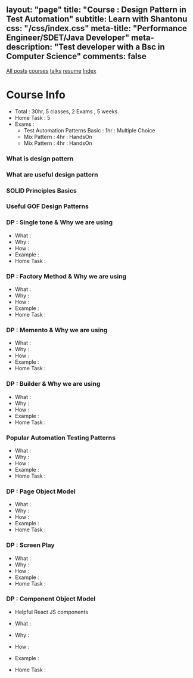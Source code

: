 layout: "page"
title: "Course : Design Pattern in Test Automation"
subtitle: Learn with Shantonu
css: "/css/index.css"
meta-title: "Performance Engineer/SDET/Java Developer"
meta-description: "Test developer with a Bsc in Computer Science"
comments: false
---
<div class="list-filters">
    <a href="/" class="list-filter filter-selected">All posts</a>
    <a href="/courses" class="list-filter">courses</a>
	<a href="/talks" class="list-filter">talks</a>
    <a href="/pages/resume" class="list-filter">resume</a>
    <a href="/tags" class="list-filter">Index</a>
</div>

# Course Info
- Total : 30hr, 5 classes, 2 Exams , 5 weeks.
- Home Task : 5
- Exams :
    - Test Automation Patterns Basic : 1hr : Multiple Choice
    - Mix Pattern  : 4hr : HandsOn
    - Mix Pattern  : 4hr : HandsOn

### What is design pattern

### What are useful design pattern 

### SOLID Principles Basics

### Useful GOF Design Patterns

### DP : Single tone & Why we are using

- What : 
- Why : 
- How : 
- Example : 
- Home Task : 

### DP : Factory Method & Why we are using 

- What :
- Why :
- How :
- Example :
- Home Task :

### DP : Memento & Why we are using 

- What :
- Why :
- How :
- Example :
- Home Task :

### DP : Builder & Why we are using 

- What :
- Why :
- How :
- Example :
- Home Task :

### Popular Automation Testing Patterns 

- What :
- Why :
- How :
- Example :
- Home Task :

### DP : Page Object Model 

- What :
- Why :
- How :
- Example :
- Home Task :

### DP : Screen Play

- What :
- Why :
- How :
- Example :
- Home Task :

### DP : Component Object Model 
- Helpful React JS components 

- What :
- Why :
- How :
- Example :
- Home Task : 
